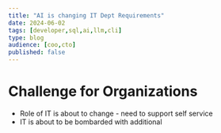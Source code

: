 ```yaml
---
title: "AI is changing IT Dept Requirements"
date: 2024-06-02
tags: [developer,sql,ai,llm,cli]
type: blog
audience: [coo,cto]
published: false
---
```


# Challenge for Organizations

- Role of IT is about to change - need to support self service
- IT is about to be bombarded with additional
